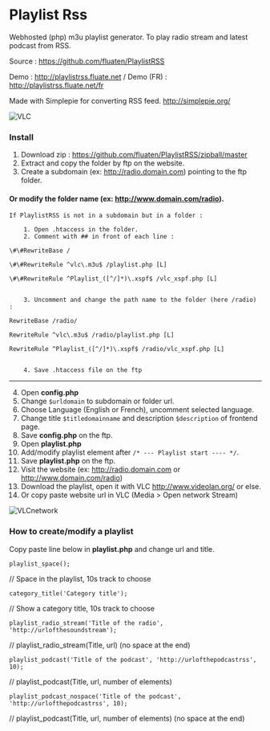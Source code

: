 # Playlist Rss

Webhosted (php) m3u playlist generator.
To play radio stream and latest podcast from RSS. 

Source : <https://github.com/fluaten/PlaylistRSS>

Demo : <http://playlistrss.fluate.net> / Demo (FR) : <http://playlistrss.fluate.net/fr>

Made with Simplepie for converting RSS feed. <http://simplepie.org/>

![VLC](http://playlistrss.fluate.net/img/rssplaylist.png)

### Install

 1. Download zip : <https://github.com/fluaten/PlaylistRSS/zipball/master>
 2. Extract and copy the folder by ftp on the website.
 3. Create a subdomain (ex: http://radio.domain.com) pointing to the ftp folder.
#### Or modify the folder name (ex: http://www.domain.com/radio).
   
 	If PlaylistRSS is not in a subdomain but in a folder :
 
 		1. Open .htaccess in the folder.
 		2. Comment with ## in front of each line :
 
	\#\#RewriteBase /
	 
	\#\#RewriteRule ^vlc\.m3u$ /playlist.php [L]
	
	\#\#RewriteRule ^Playlist_([^/]*)\.xspf$ /vlc_xspf.php [L]
	
 
 		3. Uncomment and change the path name to the folder (here /radio) :
 
	RewriteBase /radio/
	
	RewriteRule ^vlc\.m3u$ /radio/playlist.php [L]
	
	RewriteRule ^Playlist_([^/]*)\.xspf$ /radio/vlc_xspf.php [L]
	
	
 		4. Save .htaccess file on the ftp
	
 ---
 4. Open **config.php**
 5. Change `$urldomain` to subdomain or folder url.
 6. Choose Language (English or French), uncomment selected language.
 7. Change title `$titledomainname` and description `$description` of frontend page.
 8. Save **config.php** on the ftp.
 9. Open **playlist.php**
 10. Add/modify playlist element after `/* --- Playlist start ---- */`.
 11. Save **playlist.php** on the ftp.
 12. Visit the website (ex: http://radio.domain.com or http://www.domain.com/radio)
 13. Download the playlist, open it with VLC http://www.videolan.org/ or else.	
 14. Or copy paste website url in VLC (Media > Open network Stream)

![VLCnetwork](http://playlistrss.fluate.net/img/networkstream.png) 


### How to create/modify a playlist

Copy paste line below in **playlist.php** and change url and title.

`playlist_space();`

// Space in the playlist, 10s track to choose

`category_title('Category title');`

// Show a category title, 10s track to choose

`playlist_radio_stream('Title of the radio', 'http://urlofthesoundstream');`

// playlist_radio_stream(Title, url) (no space at the end)

`playlist_podcast('Title of the podcast', 'http://urlofthepodcastrss', 10);`

// playlist_podcast(Title, url, number of elements)

`playlist_podcast_nospace('Title of the podcast', 'http://urlofthepodcastrss', 10);`

// playlist_podcast(Title, url, number of elements) (no space at the end)

